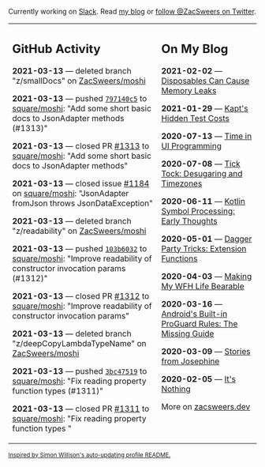 Currently working on [Slack](https://slack.com/). Read [my blog](https://zacsweers.dev/) or [follow @ZacSweers on Twitter](https://twitter.com/ZacSweers).

<table><tr><td valign="top" width="60%">

## GitHub Activity
<!-- githubActivity starts -->
**2021-03-13** — deleted branch "z/smallDocs" on [ZacSweers/moshi](https://api.github.com/repos/ZacSweers/moshi)

**2021-03-13** — pushed [`797140c5`](https://github.com/square/moshi/commit/797140c5cf0e376387b99fcaa8cc00988d1ffbb5) to [square/moshi](https://api.github.com/repos/square/moshi): "Add some short basic docs to JsonAdapter methods (#1313)"

**2021-03-13** — closed PR [#1313](https://api.github.com/repos/square/moshi/pulls/1313) to [square/moshi](https://api.github.com/repos/square/moshi): "Add some short basic docs to JsonAdapter methods"

**2021-03-13** — closed issue [#1184](https://api.github.com/repos/square/moshi/issues/1184) on [square/moshi](https://api.github.com/repos/square/moshi): "JsonAdapter fromJson throws JsonDataException"

**2021-03-13** — deleted branch "z/readability" on [ZacSweers/moshi](https://api.github.com/repos/ZacSweers/moshi)

**2021-03-13** — pushed [`103b6032`](https://github.com/square/moshi/commit/103b60328c3d2df9c7337fad5b4b1cc80cf5c133) to [square/moshi](https://api.github.com/repos/square/moshi): "Improve readability of constructor invocation params (#1312)"

**2021-03-13** — closed PR [#1312](https://api.github.com/repos/square/moshi/pulls/1312) to [square/moshi](https://api.github.com/repos/square/moshi): "Improve readability of constructor invocation params"

**2021-03-13** — deleted branch "z/deepCopyLambdaTypeName" on [ZacSweers/moshi](https://api.github.com/repos/ZacSweers/moshi)

**2021-03-13** — pushed [`3bc47519`](https://github.com/square/moshi/commit/3bc47519abb950dc09d8a0786e0bb05744c73f4d) to [square/moshi](https://api.github.com/repos/square/moshi): "Fix reading property function types  (#1311)"

**2021-03-13** — closed PR [#1311](https://api.github.com/repos/square/moshi/pulls/1311) to [square/moshi](https://api.github.com/repos/square/moshi): "Fix reading property function types "
<!-- githubActivity ends -->
</td><td valign="top" width="40%">

## On My Blog
<!-- blog starts -->
**2021-02-02** — [Disposables Can Cause Memory Leaks](https://www.zacsweers.dev/disposables-can-cause-memory-leaks/)

**2021-01-29** — [Kapt's Hidden Test Costs](https://www.zacsweers.dev/kapts-hidden-test-costs/)

**2020-07-13** — [Time in UI Programming](https://www.zacsweers.dev/time-in-ui/)

**2020-07-08** — [Tick Tock: Desugaring and Timezones](https://www.zacsweers.dev/ticktock-desugaring-timezones/)

**2020-06-11** — [Kotlin Symbol Processing: Early Thoughts](https://www.zacsweers.dev/kotlin-symbol-processor-early-thoughts/)

**2020-05-01** — [Dagger Party Tricks: Extension Functions](https://www.zacsweers.dev/dagger-party-tricks-extension-functions/)

**2020-04-03** — [Making My WFH Life Bearable](https://www.zacsweers.dev/making-wfh-life-bearable/)

**2020-03-16** — [Android's Built-in ProGuard Rules: The Missing Guide](https://www.zacsweers.dev/android-proguard-rules/)

**2020-03-09** — [Stories from Josephine](https://www.zacsweers.dev/stories-from-josephine/)

**2020-02-05** — [It's Nothing](https://www.zacsweers.dev/its-nothing/)
<!-- blog ends -->
More on [zacsweers.dev](https://zacsweers.dev/)
</td></tr></table>

<sub><a href="https://simonwillison.net/2020/Jul/10/self-updating-profile-readme/">Inspired by Simon Willison's auto-updating profile README.</a></sub>